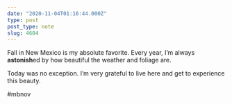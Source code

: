 ```yaml
---
date: "2020-11-04T01:16:44.000Z"
type: post 
post_type: note
slug: 4604
---
```

Fall in New Mexico is my absolute favorite. Every year, I’m always **astonish**ed by how beautiful the weather and foliage are. 

Today was no exception.  I’m very grateful to live here and get to experience this beauty. 

#mbnov
